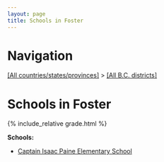 ```yaml
---
layout: page
title: Schools in Foster
---
```

# Navigation

[[All countries/states/provinces]](../..) > [[All B.C. districts]](..)

# Schools in Foster

{% include_relative grade.html %}

**Schools:**

- [Captain Isaac Paine Elementary School](Captain_Isaac_Paine_Elementary_School.md)
